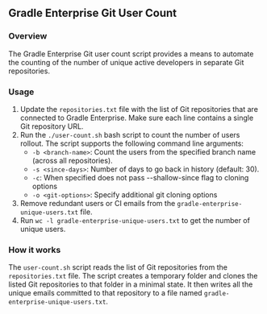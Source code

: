 ## Gradle Enterprise Git User Count

### Overview

The Gradle Enterprise Git user count script provides a means to automate the counting of the number of unique active developers in separate Git repositories.

### Usage

1. Update the `repositories.txt` file with the list of Git repositories that are connected to Gradle Enterprise.
   Make sure each line contains a single Git repository URL.
2. Run the `./user-count.sh` bash script to count the number of users rollout. The script supports the following command line arguments:
    * `-b <branch-name>`: Count the users from the specified branch name (across all repositories).
    * `-s <since-days>`: Number of days to go back in history (default: 30).
    * `-c`: When specified does not pass --shallow-since flag to cloning options
    * `-o <git-options>`: Specify additional git cloning options
3. Remove redundant users or CI emails from the `gradle-enterprise-unique-users.txt` file.
4. Run `wc -l gradle-enterprise-unique-users.txt` to get the number of unique users.

### How it works

The `user-count.sh` script reads the list of Git repositories from the `repositories.txt` file.
The script creates a temporary folder and clones the listed Git repositories to that folder in a minimal state.
It then writes all the unique emails committed to that repository to a file named `gradle-enterprise-unique-users.txt`.


